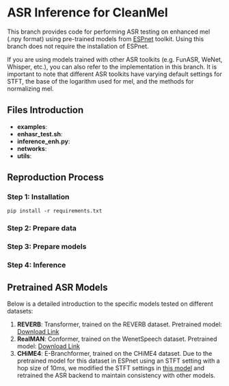 # ASR Inference for CleanMel
This branch provides code for performing ASR testing on enhanced mel (.npy format) using pre-trained models from [ESPnet](https://github.com/espnet/espnet) toolkit. Using this branch does not require the installation of ESPnet.

If you are using models trained with other ASR toolkits (e.g. FunASR, WeNet, Whisper, etc.), you can also refer to the implementation in this branch. It is important to note that different ASR toolkits have varying default settings for STFT, the base of the logarithm used for mel, and the methods for normalizing mel.

## Files Introduction
- **examples**:
- **enhasr_test.sh**:
- **inference_enh.py**:
- **networks**:
- **utils**:

## Reproduction Process
### Step 1: Installation
```
pip install -r requirements.txt
```

### Step 2: Prepare data

### Step 3: Prepare models

### Step 4: Inference

## Pretrained ASR Models
Below is a detailed introduction to the specific models tested on different datasets:
1. **REVERB**: Transformer, trained on the REVERB dataset. Pretrained model: [Download Link](https://zenodo.org/record/4441309/files/asr_train_asr_transformer2_raw_en_char_rir_scpdatareverb_rir_singlewav.scp_noise_db_range12_17_noise_scpdatareverb_noise_singlewav.scp_speech_volume_normalize1.0_num_workers2_rir_apply_prob0.999_noise_apply_prob1._sp_valid.acc.ave.zip?download=1)
2. **RealMAN**: Conformer, trained on the WenetSpeech dataset. Pretrained model: [Download Link](https://huggingface.co/espnet/pengcheng_guo_wenetspeech_asr_train_asr_raw_zh_char)
3. **CHiME4**: E-Branchformer, trained on the CHiME4 dataset. Due to the pretrained model for this dataset in ESPnet using an STFT setting with a hop size of 10ms, we modified the STFT settings in [this model](https://huggingface.co/pyf98/chime4_e_branchformer_e10) and retrained the ASR backend to maintain consistency with other models. 